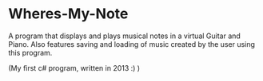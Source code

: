 # Wheres-My-Note
A program that displays and plays musical notes in a virtual Guitar and Piano.
Also features saving and loading of music created by the user using this program.

(My first c# program, written in 2013 :) )
